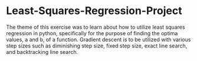 # Least-Squares-Regression-Project
The theme of this exercise was to learn about how to utilize least squares regression in python, specifically for the purpose of finding the optima values, a and b, of a function. Gradient descent is to be utilized with various step sizes such as diminishing step size, fixed step size, exact line search, and backtracking line search. 
